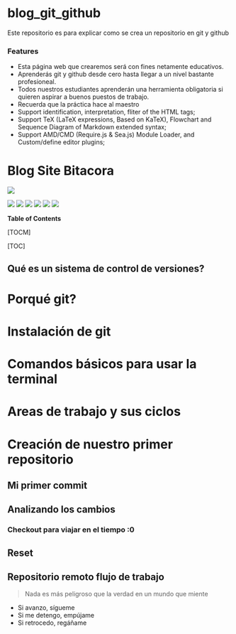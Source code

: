 # blog_git_github
Este repositorio es para explicar como se crea un repositorio en git y github
### Features

- Esta página web que crearemos será con fines netamente educativos.
- Aprenderás git y github desde cero hasta llegar a un nivel bastante profesioneal.
- Todos nuestros estudiantes aprenderán una herramienta obligatoria si quieren aspirar a buenos puestos de trabajo.
- Recuerda que la práctica hace al maestro
- Support identification, interpretation, fliter of the HTML tags;
- Support TeX (LaTeX expressions, Based on KaTeX), Flowchart and Sequence Diagram of Markdown extended syntax;
- Support AMD/CMD (Require.js & Sea.js) Module Loader, and Custom/define editor plugins;

# Blog Site Bitacora

![](https://pandao.github.io/editor.md/images/logos/editormd-logo-180x180.png)

![](https://img.shields.io/github/stars/pandao/editor.md.svg) 
![](https://img.shields.io/github/forks/pandao/editor.md.svg)
![](https://img.shields.io/github/tag/pandao/editor.md.svg) 
![](https://img.shields.io/github/release/pandao/editor.md.svg) 
![](https://img.shields.io/github/issues/pandao/editor.md.svg) 
![](https://img.shields.io/bower/v/editor.md.svg)

**Table of Contents**

[TOCM]

[TOC]

## Qué es un sistema de control de versiones?
# Porqué git?
# Instalación de git
# Comandos básicos para usar la terminal
# Areas de trabajo y sus ciclos
# Creación de nuestro primer repositorio
## Mi primer commit
## Analizando los cambios
### Checkout para viajar en el tiempo :0
## Reset
## Repositorio remoto flujo de trabajo

> Nada es más peligroso que la verdad en un mundo que miente
- Si avanzo, sígueme
- Si me detengo, empújame
- Si retrocedo, regáñame


